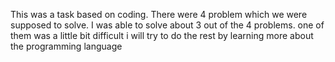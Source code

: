 This was a task based on coding. There were 4 problem which we were supposed to solve. I was able to solve about 3 out of the 4 problems. one of them was a little bit difficult i will try to do the rest by learning more about the programming language
